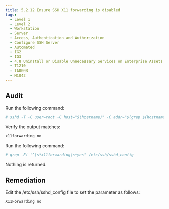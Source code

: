 ```yaml
---
title: 5.2.12 Ensure SSH X11 forwarding is disabled
tags:
  - Level 1
  - Level 2
  - Workstation
  - Server
  - Access, Authentication and Authorization
  - Configure SSH Server
  - Automated
  - IG2
  - IG3
  - 4.8 Uninstall or Disable Unnecessary Services on Enterprise Assets and Software
  - T1210
  - TA0008
  - M1042
---
```


## Audit
Run the following command:
```bash
# sshd -T -C user=root -C host="$(hostname)" -C addr="$(grep $(hostname) /etc/hosts | awk '{print $1}')" | grep -i x11forwarding
```

Verify the output matches:
```bash
x11forwarding no
```

Run the following command:
```bash
# grep -Ei '^\s*x11forwarding\s+yes' /etc/ssh/sshd_config
```

Nothing is returned.

## Remediation
Edit the /etc/ssh/sshd_config file to set the parameter as follows:
```bash
X11Forwarding no
```

